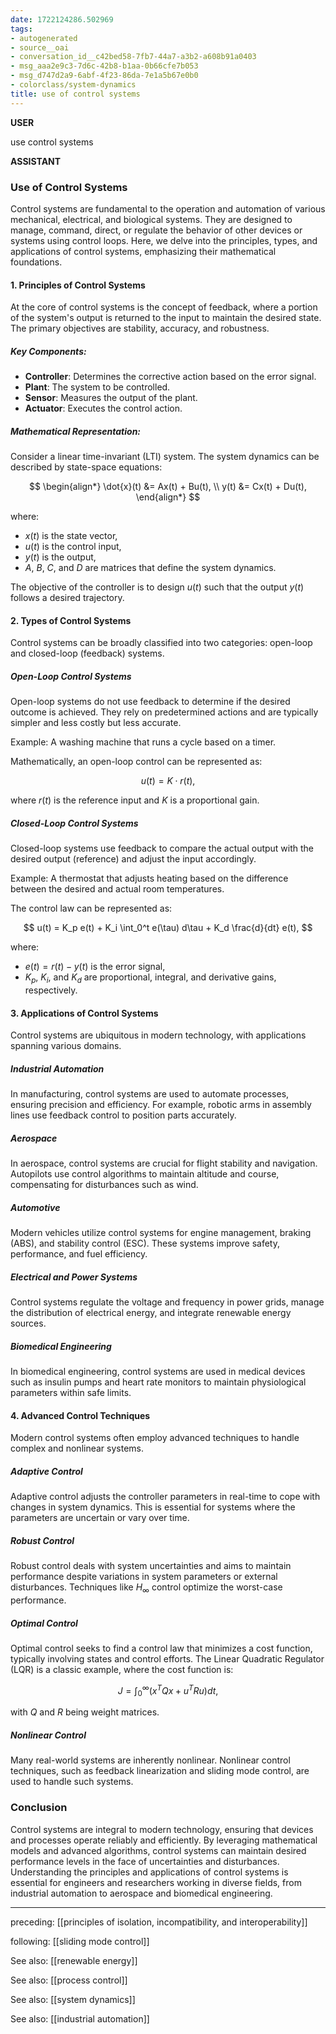 ```yaml
---
date: 1722124286.502969
tags:
- autogenerated
- source__oai
- conversation_id__c42bed58-7fb7-44a7-a3b2-a608b91a0403
- msg_aaa2e9c3-7d6c-42b8-b1aa-0b66cfe7b053
- msg_d747d2a9-6abf-4f23-86da-7e1a5b67e0b0
- colorclass/system-dynamics
title: use of control systems
---
```


**USER**

use control systems


**ASSISTANT**

### Use of Control Systems

Control systems are fundamental to the operation and automation of various mechanical, electrical, and biological systems. They are designed to manage, command, direct, or regulate the behavior of other devices or systems using control loops. Here, we delve into the principles, types, and applications of control systems, emphasizing their mathematical foundations.

#### 1. **Principles of Control Systems**

At the core of control systems is the concept of feedback, where a portion of the system's output is returned to the input to maintain the desired state. The primary objectives are stability, accuracy, and robustness.

##### Key Components:

- **Controller**: Determines the corrective action based on the error signal.
- **Plant**: The system to be controlled.
- **Sensor**: Measures the output of the plant.
- **Actuator**: Executes the control action.

##### Mathematical Representation:

Consider a linear time-invariant (LTI) system. The system dynamics can be described by state-space equations:

$$
\begin{align*}
\dot{x}(t) &= Ax(t) + Bu(t), \\
y(t) &= Cx(t) + Du(t),
\end{align*}
$$

where:
- $x(t)$ is the state vector,
- $u(t)$ is the control input,
- $y(t)$ is the output,
- $A$, $B$, $C$, and $D$ are matrices that define the system dynamics.

The objective of the controller is to design $u(t)$ such that the output $y(t)$ follows a desired trajectory.

#### 2. **Types of Control Systems**

Control systems can be broadly classified into two categories: open-loop and closed-loop (feedback) systems.

##### Open-Loop Control Systems

Open-loop systems do not use feedback to determine if the desired outcome is achieved. They rely on predetermined actions and are typically simpler and less costly but less accurate.

Example: A washing machine that runs a cycle based on a timer.

Mathematically, an open-loop control can be represented as:

$$
u(t) = K \cdot r(t),
$$

where $r(t)$ is the reference input and $K$ is a proportional gain.

##### Closed-Loop Control Systems

Closed-loop systems use feedback to compare the actual output with the desired output (reference) and adjust the input accordingly.

Example: A thermostat that adjusts heating based on the difference between the desired and actual room temperatures.

The control law can be represented as:

$$
u(t) = K_p e(t) + K_i \int_0^t e(\tau) d\tau + K_d \frac{d}{dt} e(t),
$$

where:
- $e(t) = r(t) - y(t)$ is the error signal,
- $K_p$, $K_i$, and $K_d$ are proportional, integral, and derivative gains, respectively.

#### 3. **Applications of Control Systems**

Control systems are ubiquitous in modern technology, with applications spanning various domains.

##### Industrial Automation

In manufacturing, control systems are used to automate processes, ensuring precision and efficiency. For example, robotic arms in assembly lines use feedback control to position parts accurately.

##### Aerospace

In aerospace, control systems are crucial for flight stability and navigation. Autopilots use control algorithms to maintain altitude and course, compensating for disturbances such as wind.

##### Automotive

Modern vehicles utilize control systems for engine management, braking (ABS), and stability control (ESC). These systems improve safety, performance, and fuel efficiency.

##### Electrical and Power Systems

Control systems regulate the voltage and frequency in power grids, manage the distribution of electrical energy, and integrate renewable energy sources.

##### Biomedical Engineering

In biomedical engineering, control systems are used in medical devices such as insulin pumps and heart rate monitors to maintain physiological parameters within safe limits.

#### 4. **Advanced Control Techniques**

Modern control systems often employ advanced techniques to handle complex and nonlinear systems.

##### Adaptive Control

Adaptive control adjusts the controller parameters in real-time to cope with changes in system dynamics. This is essential for systems where the parameters are uncertain or vary over time.

##### Robust Control

Robust control deals with system uncertainties and aims to maintain performance despite variations in system parameters or external disturbances. Techniques like $H_\infty$ control optimize the worst-case performance.

##### Optimal Control

Optimal control seeks to find a control law that minimizes a cost function, typically involving states and control efforts. The Linear Quadratic Regulator (LQR) is a classic example, where the cost function is:

$$
J = \int_0^\infty (x^T Q x + u^T R u) dt,
$$

with $Q$ and $R$ being weight matrices.

##### Nonlinear Control

Many real-world systems are inherently nonlinear. Nonlinear control techniques, such as feedback linearization and sliding mode control, are used to handle such systems.

### Conclusion

Control systems are integral to modern technology, ensuring that devices and processes operate reliably and efficiently. By leveraging mathematical models and advanced algorithms, control systems can maintain desired performance levels in the face of uncertainties and disturbances. Understanding the principles and applications of control systems is essential for engineers and researchers working in diverse fields, from industrial automation to aerospace and biomedical engineering.


---

preceding: [[principles of isolation, incompatibility, and interoperability]]  


following: [[sliding mode control]]

See also: [[renewable energy]]


See also: [[process control]]


See also: [[system dynamics]]


See also: [[industrial automation]]